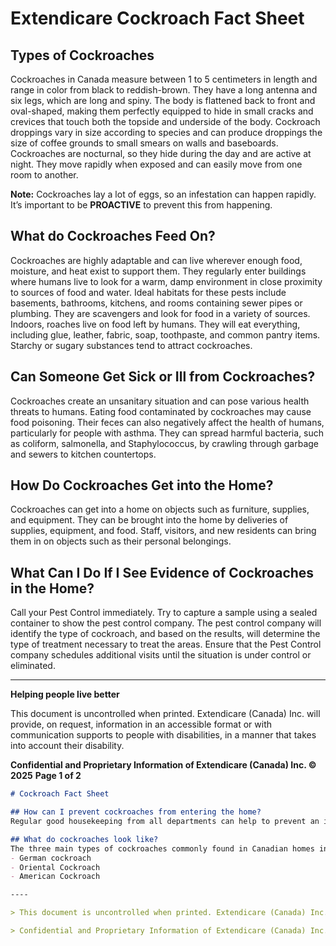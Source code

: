 # Extendicare Cockroach Fact Sheet

## Types of Cockroaches
Cockroaches in Canada measure between 1 to 5 centimeters in length and range in color from black to reddish-brown. They have a long antenna and six legs, which are long and spiny. The body is flattened back to front and oval-shaped, making them perfectly equipped to hide in small cracks and crevices that touch both the topside and underside of the body. Cockroach droppings vary in size according to species and can produce droppings the size of coffee grounds to small smears on walls and baseboards. Cockroaches are nocturnal, so they hide during the day and are active at night. They move rapidly when exposed and can easily move from one room to another.

**Note:** Cockroaches lay a lot of eggs, so an infestation can happen rapidly. It’s important to be **PROACTIVE** to prevent this from happening.

## What do Cockroaches Feed On?
Cockroaches are highly adaptable and can live wherever enough food, moisture, and heat exist to support them. They regularly enter buildings where humans live to look for a warm, damp environment in close proximity to sources of food and water. Ideal habitats for these pests include basements, bathrooms, kitchens, and rooms containing sewer pipes or plumbing. They are scavengers and look for food in a variety of sources. Indoors, roaches live on food left by humans. They will eat everything, including glue, leather, fabric, soap, toothpaste, and common pantry items. Starchy or sugary substances tend to attract cockroaches.

## Can Someone Get Sick or Ill from Cockroaches?
Cockroaches create an unsanitary situation and can pose various health threats to humans. Eating food contaminated by cockroaches may cause food poisoning. Their feces can also negatively affect the health of humans, particularly for people with asthma. They can spread harmful bacteria, such as coliform, salmonella, and Staphylococcus, by crawling through garbage and sewers to kitchen countertops.

## How Do Cockroaches Get into the Home?
Cockroaches can get into a home on objects such as furniture, supplies, and equipment. They can be brought into the home by deliveries of supplies, equipment, and food. Staff, visitors, and new residents can bring them in on objects such as their personal belongings.

## What Can I Do If I See Evidence of Cockroaches in the Home?
Call your Pest Control immediately. Try to capture a sample using a sealed container to show the pest control company. The pest control company will identify the type of cockroach, and based on the results, will determine the type of treatment necessary to treat the areas. Ensure that the Pest Control company schedules additional visits until the situation is under control or eliminated.

----

**Helping people live better**

This document is uncontrolled when printed. Extendicare (Canada) Inc. will provide, on request, information in an accessible format or with communication supports to people with disabilities, in a manner that takes into account their disability.

**Confidential and Proprietary Information of Extendicare (Canada) Inc. © 2025**
**Page 1 of 2**

```markdown
# Cockroach Fact Sheet

## How can I prevent cockroaches from entering the home?
Regular good housekeeping from all departments can help to prevent an infestation. Clean up clutter and ensure that all food is stored in sealed containers in serveries, main kitchen, activity areas, and resident rooms. Be careful when residents bring their personal furniture and clothing into your home. Have staff inspect belongings (i.e., furniture, clothing, equipment, wheelchairs, electronics, etc.) prior to delivering them to the resident room.

## What do cockroaches look like?
The three main types of cockroaches commonly found in Canadian homes include the:
- German cockroach
- Oriental Cockroach
- American Cockroach

----

> This document is uncontrolled when printed. Extendicare (Canada) Inc. will provide, on request, information in an accessible format or with communication supports to people with disabilities, in a manner that takes into account their disability.

> Confidential and Proprietary Information of Extendicare (Canada) Inc. © 2025
```
